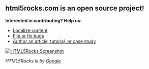 ## html5rocks.com is an open source project!

**Interested in contributing? Help us:**

- [Localize content](/html5rocks/www.html5rocks.com/wiki/Localization-Guide)
- [File or fix bugs](/html5rocks/www.html5rocks.com/issues)
- [Author an article, tutorial, or case study](/html5rocks/www.html5rocks.com/wiki/Contributors-Guide)

[![HTML5Rocks Screenshot](/html5rocks/www.html5rocks.com/raw/master/static/images/screenshots/landing_page.png)](http://www.html5rocks.com)

*HTML5Rocks is by [Google](github.com/google)*